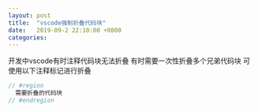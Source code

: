 ```yaml
---
layout: post
title:  "vscode强制折叠代码块"
date:   2019-09-2 22:10:00 +0800
categories: 
---
```

开发中vscode有时注释代码块无法折叠
有时需要一次性折叠多个兄弟代码块
可使用以下注释标记进行折叠
```javascript
// #region
  需要折叠的代码块
// #endregion
```